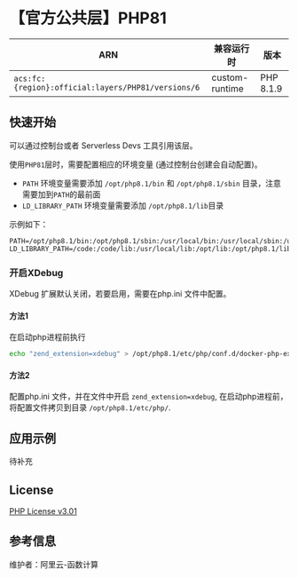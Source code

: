 
# 【官方公共层】PHP81

| ARN  |  兼容运行时  | 版本 |
|------|------|--------|
| `acs:fc:{region}:official:layers/PHP81/versions/6` | custom-runtime   | PHP 8.1.9 |

## 快速开始

可以通过控制台或者 Serverless Devs 工具引用该层。

使用`PHP81`层时，需要配置相应的环境变量 (通过控制台创建会自动配置)。

- `PATH` 环境变量需要添加 `/opt/php8.1/bin` 和 `/opt/php8.1/sbin` 目录，注意需要加到`PATH`的最前面
- `LD_LIBRARY_PATH` 环境变量需要添加 `/opt/php8.1/lib`目录

示例如下：

```shell
PATH=/opt/php8.1/bin:/opt/php8.1/sbin:/usr/local/bin:/usr/local/sbin:/usr/local/bin:/usr/sbin:/usr/bin:/sbin:/bin:/opt/bin
LD_LIBRARY_PATH=/code:/code/lib:/usr/local/lib:/opt/lib:/opt/php8.1/lib
```

### 开启XDebug

XDebug 扩展默认关闭，若要启用，需要在php.ini 文件中配置。

#### 方法1

在启动php进程前执行

```bash
echo "zend_extension=xdebug" > /opt/php8.1/etc/php/conf.d/docker-php-ext-xdebug.ini
```

#### 方法2

配置php.ini 文件，并在文件中开启 `zend_extension=xdebug`, 在启动php进程前，将配置文件拷贝到目录 `/opt/php8.1/etc/php/`.

## 应用示例

待补充

## License

[PHP License v3.01](https://www.php.net/license/3_01.txt)

## 参考信息

维护者：阿里云-函数计算
